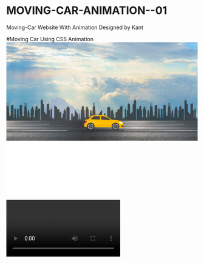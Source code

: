 # MOVING-CAR-ANIMATION--01
Moving-Car
Website With Animation
 Designed by Kant

#Moving Car Using CSS Animation
<img src="Screenshot (166).png">
<embed src="20210516_011843.MP4">
<video controls="controls" src="20210516_011843.MP4">
    Moving Car Using CSS Animation
</video>
